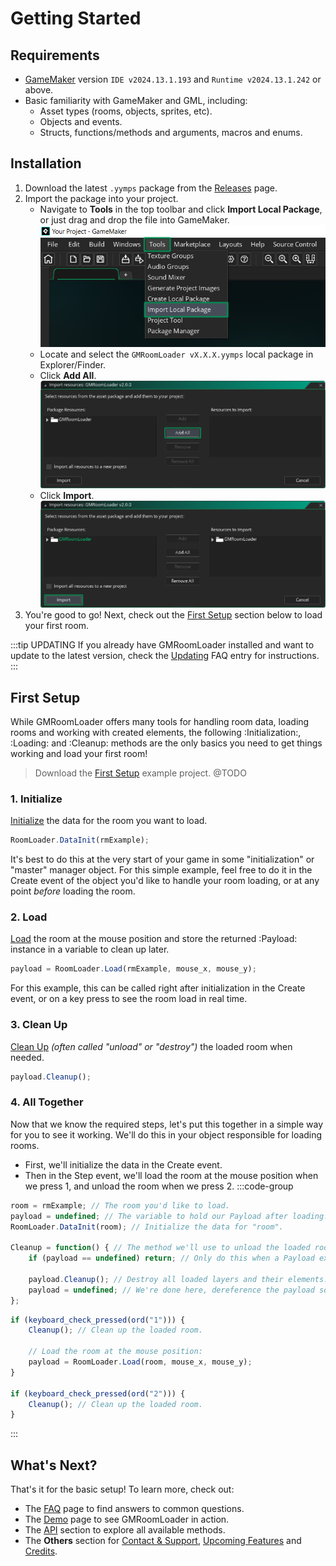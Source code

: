 # Getting Started

## Requirements

* [GameMaker](https://gamemaker.io/en/download) version `IDE v2024.13.1.193` and `Runtime v2024.13.1.242` or above.
* Basic familiarity with GameMaker and GML, including:
    * Asset types (rooms, objects, sprites, etc).
    * Objects and events.
    * Structs, functions/methods and arguments, macros and enums.

## Installation
1. Download the latest `.yymps` package from the [Releases](https://github.com/glebtsereteli/GMRoomLoader/releases) page.
2. Import the package into your project.
    * Navigate to __Tools__ in the top toolbar and click __Import Local Package__, or just drag and drop the file into GameMaker.
    ![alt text](import01.png)
    * Locate and select the `GMRoomLoader vX.X.X.yymps` local package in Explorer/Finder.
    * Click __Add All__.
    ![alt text](import02.png)
    * Click __Import__.
    ![alt text](import03.png)
3. You're good to go! Next, check out the [First Setup](#first-setup) section below to load your first room.

:::tip UPDATING
If you already have GMRoomLoader installed and want to update to the latest version, check the [Updating](/pages/home/faq/#updating) FAQ entry for instructions.
:::
## First Setup
While GMRoomLoader offers many tools for handling room data, loading rooms and working with created elements, the following :Initialization:, :Loading: and :Cleanup: methods are the only basics you need to get things working and load your first room!

> Download the [First Setup](https://www.youtube.com/watch?v=dQw4w9WgXcQ) example project. @TODO

### 1. Initialize
[Initialize](/pages/api/roomLoader/data/#initialization) the data for the room you want to load.
```js
RoomLoader.DataInit(rmExample);
```
It's best to do this at the very start of your game in some "initialization" or "master" manager object. For this simple example, feel free to do it in the Create event of the object you'd like to handle your room loading, or at any point *before* loading the room.

### 2. Load
[Load](/pages/api/roomLoader/loading/#load) the room at the mouse position and store the returned :Payload: instance in a variable to clean up later.
```js
payload = RoomLoader.Load(rmExample, mouse_x, mouse_y);
```
For this example, this can be called right after initialization in the Create event, or on a key press to see the room load in real time.

### 3. Clean Up
[Clean Up](/pages/api/payload/cleanup) *(often called "unload" or "destroy")* the loaded room when needed.
```js
payload.Cleanup();
```

### 4. All Together
Now that we know the required steps, let's put this together in a simple way for you to see it working. We'll do this in your object responsible for loading rooms.

* First, we'll initialize the data in the Create event.
* Then in the Step event, we'll load the room at the mouse position when we press 1, and unload the room when we press 2.
:::code-group
```js [Create Event]
room = rmExample; // The room you'd like to load.
payload = undefined; // The variable to hold our Payload after loading.
RoomLoader.DataInit(room); // Initialize the data for "room".

Cleanup = function() { // The method we'll use to unload the loaded room.
    if (payload == undefined) return; // Only do this when a Payload exists.

    payload.Cleanup(); // Destroy all loaded layers and their elements.
    payload = undefined; // We're done here, dereference the payload so it can be picked up by the Garbage Collector.
};
```
```js [Step Event]
if (keyboard_check_pressed(ord("1"))) {
    Cleanup(); // Clean up the loaded room.
    
    // Load the room at the mouse position:
    payload = RoomLoader.Load(room, mouse_x, mouse_y);
}

if (keyboard_check_pressed(ord("2"))) {
    Cleanup(); // Clean up the loaded room.
}

```
:::

## What's Next?
That's it for the basic setup! To learn more, check out:
* The [FAQ](/pages/home/faq) page to find answers to common questions.
* The [Demo](/pages/home/demo) page to see GMRoomLoader in action.
* The [API](/pages/api/overview) section to explore all available methods.
* The __Others__ section for [Contact & Support](/pages/others/contactSupport), [Upcoming Features](/pages/others/upcomingFeatures) and [Credits](/pages/others/credits).
